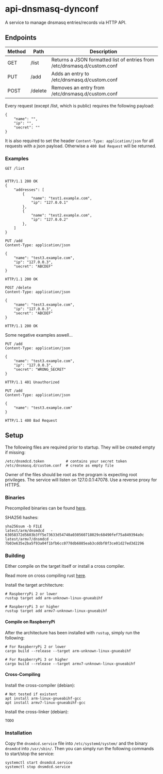 # api-dnsmasq-dynconf
A service to manage dnsmasq entries/records via HTTP API.

## Endpoints

| Method | Path    | Description                                                              |
|--------|---------|--------------------------------------------------------------------------|
| GET    | /list   | Returns a JSON formatted list of entries from /etc/dnsmasq.d/custom.conf |
| PUT    | /add    | Adds an entry to /etc/dnsmasq.d/custom.conf                              |
| POST   | /delete | Removes an entry from /etc/dnsmasq.d/custom.conf                         |

Every request (except /list, which is public) requires the following payload:
```
{
    "name": "",
    "ip": "",
    "secret": ""
}
```
It is also required to set the header `Content-Type: application/json` for all requests with a json payload.
Otherwise a `400 Bad Request` will be returned.

### Examples
```
GET /list


HTTP/1.1 200 OK
{
    "addresses": [
        {
            "name": "test1.example.com",
            "ip": "127.0.0.1"
        },
        {
            "name": "test2.example.com",
            "ip": "127.0.0.2"
        },
    ]
}
```
```
PUT /add
Content-Type: application/json

{
    "name": "test3.example.com",
    "ip": "127.0.0.3",
    "secret": "ABCDEF"
}

HTTP/1.1 200 OK
```
```
POST /delete
Content-Type: application/json

{
    "name": "test3.example.com",
    "ip": "127.0.0.3",
    "secret": "ABCDEF"
}

HTTP/1.1 200 OK
```

Some negative examples aswell...
```
PUT /add
Content-Type: application/json

{
    "name": "test3.example.com",
    "ip": "127.0.0.3",
    "secret": "WRONG_SECRET"
}

HTTP/1.1 401 Unauthorized
```
```
PUT /add
Content-Type: application/json

{
    "name": "test3.example.com"
}

HTTP/1.1 400 Bad Request
```

## Setup
The following files are required prior to startup. They will be created empty if missing:
```
/etc/dnsmdcd.token          # contains your secret token
/etc/dnsmasq.d/custom.conf  # create as empty file
```
Owner of the files should be root as the program is expecting root privileges. The service will listen on
127.0.0.1:47078. Use a reverse proxy for HTTPS.

### Binaries
Precompiled binaries can be found [here](https://binaries.open0x20.de/api-dnsmasq-dynconf).

SHA256 hashes:
```
sha256sum -b FILE
latest/arm/dnsmdcd   - 63058372d5603b3ff5e73633d54740a030560718029c68490fef75a849394a9c
latest/armv7/dnsmdcd - 7b03e635e2ba5f93a04f1bfb6cc0778db6885eab3cddbf8f3ce01d27ed3d2296
```

### Building
Either compile on the target itself or install a cross compiler.

Read more on cross compiling rust [here](https://chacin.dev/blog/cross-compiling-rust-for-the-raspberry-pi/).

Install the target architecture:
```
# RaspberryPi 2 or lower
rustup target add arm-unknown-linux-gnueabihf

# RaspberryPi 3 or higher
rustup target add armv7-unknown-linux-gnueabihf
```

#### Compile on RaspberryPi
After the architecture has been installed with `rustup`, simply run the following:
```
# For RaspberryPi 2 or lower
cargo build --release --target arm-unknown-linux-gnueabihf

# For RaspberryPi 3 or higher
cargo build --release --target armv7-unknown-linux-gnueabihf

```

#### Cross-Compiling
Install the cross-compiler (debian):
```
# Not tested if existent
apt install arm-linux-gnueabihf-gcc
apt install armv7-linux-gnueabihf-gcc
```

Install the cross-linker (debian):
```
TODO
```

### Installation
Copy the `dnsmdcd.service` file into `/etc/systemd/system/` and the binary `dnsmdcd` into `/usr/sbin/`. Then you can simply run the following
commands to start/stop the service:
```
systemctl start dnsmdcd.service
systemctl stop dnsmdcd.service
```
